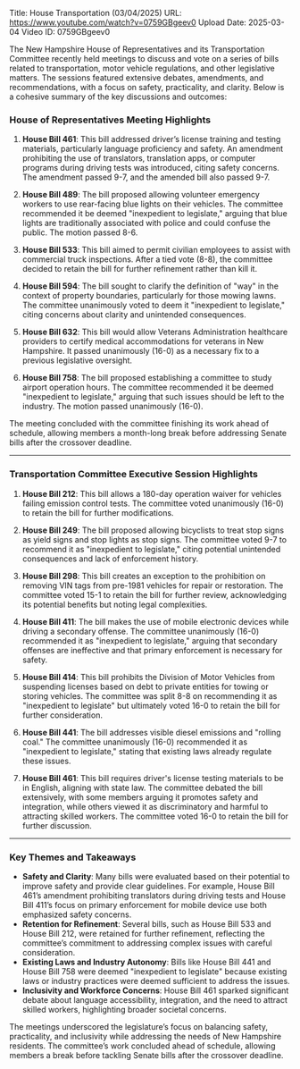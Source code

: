 Title: House Transportation (03/04/2025)
URL: https://www.youtube.com/watch?v=0759GBgeev0
Upload Date: 2025-03-04
Video ID: 0759GBgeev0

The New Hampshire House of Representatives and its Transportation Committee recently held meetings to discuss and vote on a series of bills related to transportation, motor vehicle regulations, and other legislative matters. The sessions featured extensive debates, amendments, and recommendations, with a focus on safety, practicality, and clarity. Below is a cohesive summary of the key discussions and outcomes:

### **House of Representatives Meeting Highlights**  
1. **House Bill 461**: This bill addressed driver’s license training and testing materials, particularly language proficiency and safety. An amendment prohibiting the use of translators, translation apps, or computer programs during driving tests was introduced, citing safety concerns. The amendment passed 9-7, and the amended bill also passed 9-7.  

2. **House Bill 489**: The bill proposed allowing volunteer emergency workers to use rear-facing blue lights on their vehicles. The committee recommended it be deemed "inexpedient to legislate," arguing that blue lights are traditionally associated with police and could confuse the public. The motion passed 8-6.  

3. **House Bill 533**: This bill aimed to permit civilian employees to assist with commercial truck inspections. After a tied vote (8-8), the committee decided to retain the bill for further refinement rather than kill it.  

4. **House Bill 594**: The bill sought to clarify the definition of "way" in the context of property boundaries, particularly for those mowing lawns. The committee unanimously voted to deem it "inexpedient to legislate," citing concerns about clarity and unintended consequences.  

5. **House Bill 632**: This bill would allow Veterans Administration healthcare providers to certify medical accommodations for veterans in New Hampshire. It passed unanimously (16-0) as a necessary fix to a previous legislative oversight.  

6. **House Bill 758**: The bill proposed establishing a committee to study airport operation hours. The committee recommended it be deemed "inexpedient to legislate," arguing that such issues should be left to the industry. The motion passed unanimously (16-0).  

The meeting concluded with the committee finishing its work ahead of schedule, allowing members a month-long break before addressing Senate bills after the crossover deadline.

---

### **Transportation Committee Executive Session Highlights**  
1. **House Bill 212**: This bill allows a 180-day operation waiver for vehicles failing emission control tests. The committee voted unanimously (16-0) to retain the bill for further modifications.  

2. **House Bill 249**: The bill proposed allowing bicyclists to treat stop signs as yield signs and stop lights as stop signs. The committee voted 9-7 to recommend it as "inexpedient to legislate," citing potential unintended consequences and lack of enforcement history.  

3. **House Bill 298**: This bill creates an exception to the prohibition on removing VIN tags from pre-1981 vehicles for repair or restoration. The committee voted 15-1 to retain the bill for further review, acknowledging its potential benefits but noting legal complexities.  

4. **House Bill 411**: The bill makes the use of mobile electronic devices while driving a secondary offense. The committee unanimously (16-0) recommended it as "inexpedient to legislate," arguing that secondary offenses are ineffective and that primary enforcement is necessary for safety.  

5. **House Bill 414**: This bill prohibits the Division of Motor Vehicles from suspending licenses based on debt to private entities for towing or storing vehicles. The committee was split 8-8 on recommending it as "inexpedient to legislate" but ultimately voted 16-0 to retain the bill for further consideration.  

6. **House Bill 441**: The bill addresses visible diesel emissions and "rolling coal." The committee unanimously (16-0) recommended it as "inexpedient to legislate," stating that existing laws already regulate these issues.  

7. **House Bill 461**: This bill requires driver's license testing materials to be in English, aligning with state law. The committee debated the bill extensively, with some members arguing it promotes safety and integration, while others viewed it as discriminatory and harmful to attracting skilled workers. The committee voted 16-0 to retain the bill for further discussion.  

---

### **Key Themes and Takeaways**  
- **Safety and Clarity**: Many bills were evaluated based on their potential to improve safety and provide clear guidelines. For example, House Bill 461’s amendment prohibiting translators during driving tests and House Bill 411’s focus on primary enforcement for mobile device use both emphasized safety concerns.  
- **Retention for Refinement**: Several bills, such as House Bill 533 and House Bill 212, were retained for further refinement, reflecting the committee’s commitment to addressing complex issues with careful consideration.  
- **Existing Laws and Industry Autonomy**: Bills like House Bill 441 and House Bill 758 were deemed "inexpedient to legislate" because existing laws or industry practices were deemed sufficient to address the issues.  
- **Inclusivity and Workforce Concerns**: House Bill 461 sparked significant debate about language accessibility, integration, and the need to attract skilled workers, highlighting broader societal concerns.  

The meetings underscored the legislature’s focus on balancing safety, practicality, and inclusivity while addressing the needs of New Hampshire residents. The committee’s work concluded ahead of schedule, allowing members a break before tackling Senate bills after the crossover deadline.
